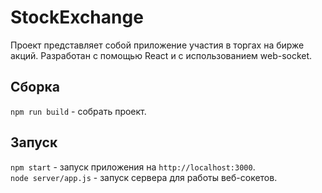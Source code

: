 # StockExchange

Проект представляет собой приложение участия в торгах на бирже акций. Разработан с помощью React и с использованием web-socket.

## Сборка

`npm run build` - собрать проект.

## Запуск

`npm start` - запуск приложения на `http://localhost:3000`.<br />
`node server/app.js` - запуск сервера для работы веб-сокетов.
